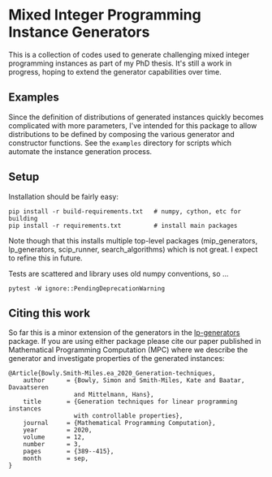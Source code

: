 # Mixed Integer Programming Instance Generators

This is a collection of codes used to generate challenging mixed integer
programming instances as part of my PhD thesis. It's still a work in progress,
hoping to extend the generator capabilities over time.

## Examples

Since the definition of distributions of generated instances quickly becomes
complicated with more parameters, I've intended for this package to allow
distributions to be defined by composing the various generator and constructor
functions. See the `examples` directory for scripts which automate the instance
generation process.

## Setup

Installation should be fairly easy:

    pip install -r build-requirements.txt   # numpy, cython, etc for building
    pip install -r requirements.txt         # install main packages

Note though that this installs multiple top-level packages (mip_generators,
lp_generators, scip_runner, search_algorithms) which is not great. I expect to
refine this in future.

Tests are scattered and library uses old numpy conventions, so ...

    pytest -W ignore::PendingDeprecationWarning


## Citing this work

So far this is a minor extension of the generators in the
[lp-generators](https://github.com/simonbowly/lp-generators/) package. If you
are using either package please cite our paper published in Mathematical
Programming Computation (MPC) where we describe the generator and investigate
properties of the generated instances:

```
@Article{Bowly.Smith-Miles.ea_2020_Generation-techniques,
    author      = {Bowly, Simon and Smith-Miles, Kate and Baatar, Davaatseren
                  and Mittelmann, Hans},
    title       = {Generation techniques for linear programming instances
                  with controllable properties},
    journal     = {Mathematical Programming Computation},
    year        = 2020,
    volume      = 12,
    number      = 3,
    pages       = {389--415},
    month       = sep,
}
```
